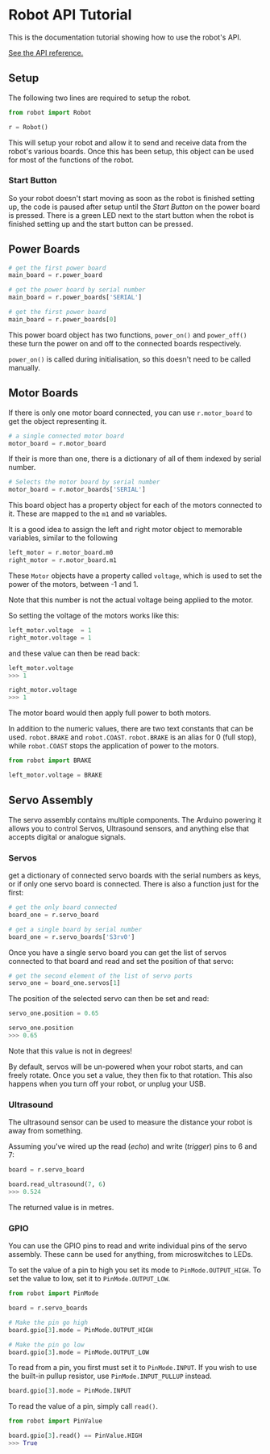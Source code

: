 # Robot API Tutorial
This is the documentation tutorial showing how to use the robot's API.

[See the API reference.](reference)

## Setup
The following two lines are required to setup the robot.

```python
from robot import Robot

r = Robot()
```

This will setup your robot and allow it to send and receive data from the robot's various boards. Once this has been setup, this object can be used for most of the functions of the robot.

### Start Button
So your robot doesn't start moving as soon as the robot is finished setting up, the code is paused after setup until the _Start Button_ on the power board is pressed. There is a green LED next to the start button when the robot is finished setting up and the start button can be pressed. 

## Power Boards
```python
# get the first power board
main_board = r.power_board

# get the power board by serial number
main_board = r.power_boards['SERIAL']

# get the first power board
main_board = r.power_boards[0]
```

This power board object has two functions, `power_on()` and `power_off()` these turn the power on and off to the connected boards respectively.

`power_on()` is called during initialisation, so this doesn't need to be called manually.

## Motor Boards

If there is only one motor board connected, you can use `r.motor_board` to get the object representing it.
```python
# a single connected motor board
motor_board = r.motor_board
```

If their is more than one, there is a dictionary of all of them indexed by serial number.
```python
# Selects the motor board by serial number
motor_board = r.motor_boards['SERIAL']
```

This board object has a property object for each of the motors connected to it. These are mapped to the `m1` and `m0` variables.

It is a good idea to assign the left and right motor object to memorable variables, similar to the following
```python
left_motor = r.motor_board.m0
right_motor = r.motor_board.m1
```

These `Motor` objects have a property called `voltage`, which is used to set the power of the motors, between -1 and 1.

Note that this number is not the actual voltage being applied to the motor.

So setting the voltage of the motors works like this:
```python
left_motor.voltage  = 1
right_motor.voltage = 1
```

and these value can then be read back:
```python
left_motor.voltage
>>> 1

right_motor.voltage
>>> 1
```

The motor board would then apply full power to both motors.

In addition to the numeric values, there are two text constants that can be used. `robot.BRAKE` and `robot.COAST`. `robot.BRAKE` is an alias for 0 (full stop), while `robot.COAST` stops the application of power to the motors.

```python
from robot import BRAKE

left_motor.voltage = BRAKE
```

## Servo Assembly

The servo assembly contains multiple components. The Arduino powering it allows you to control Servos, Ultrasound sensors, and anything else that accepts digital or analogue signals.

### Servos
get a dictionary of connected servo boards with the serial numbers as keys, or if only one servo board is connected. There is also a function just for the first:
```python
# get the only board connected
board_one = r.servo_board

# get a single board by serial number
board_one = r.servo_boards['S3rv0']
```

Once you have a single servo board you can get the list of servos connected to that board and read and set the position of that servo:
```python
# get the second element of the list of servo ports
servo_one = board_one.servos[1]
```

The position of the selected servo can then be set and read:
```python
servo_one.position = 0.65

servo_one.position
>>> 0.65
```

Note that this value is not in degrees!

By default, servos will be un-powered when your robot starts, and can freely rotate. Once you set a value, they then fix to that rotation. This also happens when you turn off your robot, or unplug your USB.

### Ultrasound
The ultrasound sensor can be used to measure the distance your robot is away from something.

Assuming you've wired up the read (_echo_) and write (_trigger_) pins to 6 and 7:
```python
board = r.servo_board

board.read_ultrasound(7, 6)
>>> 0.524
```

The returned value is in metres.

### GPIO

You can use the GPIO pins to read and write individual pins of the servo assembly. These cann be used for anything, from microswitches to LEDs.

To set the value of a pin to high you set its mode to `PinMode.OUTPUT_HIGH`. To set the value to low, set it to `PinMode.OUTPUT_LOW`.

```python
from robot import PinMode

board = r.servo_boards

# Make the pin go high
board.gpio[3].mode = PinMode.OUTPUT_HIGH

# Make the pin go low
board.gpio[3].mode = PinMode.OUTPUT_LOW
```

To read from a pin, you first must set it to `PinMode.INPUT`. If you wish to use the built-in pullup resistor, use `PinMode.INPUT_PULLUP` instead.

```python
board.gpio[3].mode = PinMode.INPUT
```

To read the value of a pin, simply call `read()`.

```python
from robot import PinValue

board.gpio[3].read() == PinValue.HIGH
>>> True
```
